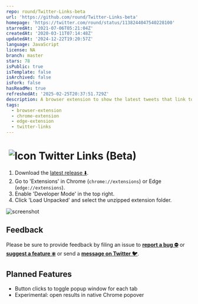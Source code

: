 ```yaml
---
repo: round/Twitter-Links-beta
url: 'https://github.com/round/Twitter-Links-beta'
homepage: 'https://twitter.com/round/status/1138244047540228100'
starredAt: '2021-07-06T05:21:04Z'
createdAt: '2020-03-11T07:14:48Z'
updatedAt: '2024-12-22T19:20:57Z'
language: JavaScript
license: NA
branch: master
stars: 78
isPublic: true
isTemplate: false
isArchived: false
isFork: false
hasReadMe: true
refreshedAt: '2025-02-25T20:37:51.729Z'
description: A browser extension to show the latest tweets that link to the current page.
tags:
  - browser-extension
  - chrome-extension
  - edge-extension
  - twitter-links
---
```


# &nbsp;![Icon](https://raw.githubusercontent.com/round/Twitter-Links-beta/master/icon32.png) Twitter Links (Beta)

1. Download the [latest release ⬇️](https://github.com/round/Twitter-Links-beta/releases/latest).
2. Go to 'Extensions' in Chrome (`chrome://extensions`) or Edge (`edge://extensions`).
3. Enable 'Developer Mode' in the top right.
4. Click 'Load Unpacked' and select the unzipped extension folder.

![screenshot](https://camo.githubusercontent.com/edc65aa854e00ac2021a8bda200bc7b606a6ed14/68747470733a2f2f692e696d6775722e636f6d2f786463686451612e706e67)

## Feedback

Please be sure to provide feedback by filing an issue to **[report a bug ⛔️](https://github.com/round/Twitter-Links-beta/issues/new?labels=⛔%EF%B8%8Fbug&template=bug.md)** or **[suggest a feature ❇️](https://github.com/round/Twitter-Links-beta/issues/new?labels=❇%EF%B8%8F%20feature&template=feature.md)** or send a **[message on Twitter 🐦](https://twitter.com/messages/compose?recipient_id=15300655&text=I%20have%20some%20feedback%20about%20Twitter%20Links%E2%80%A6
)**.

## Planned Features

* Button clicks to toggle popup window for each tab
* Experimental: open results in native Chrome popover
